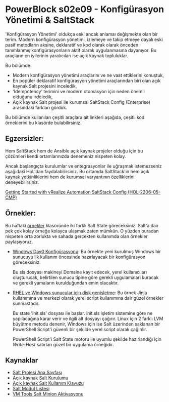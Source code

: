 # PowerBlock s02e09 - Konfigürasyon Yönetimi & SaltStack

'Konfigürasyon Yönetimi' oldukça eski ancak anlamaı değişmekte olan bir terim. Modern konfigürasyon yönetimi, izlemeye ve takip etmeye dayalı eski pasif metodların aksine, deklaratif ve kod olarak olarak önceden tanımlanmış konfigürasyonların aktif olarak uygulanmasına dayanıyor. Bu araçların en iyilerinin yaratıcıları ise açık kaynak topluluklar.

Bu bölümde:
- Modern konfigürasyon yönetimi araçlarını ve ne vaat ettiklerini konuştuk,
- En popüler deklaratif konfigürasyon yönetimi araçlarından biri olan açık kaynak Salt projesini inceledik,
- ‘Idempotency’ terimini ve modern otomasyon için neden önemli olduğunu irdeledik,
- Açık kaynak Salt projesi ile kurumsal SaltStack Config (Enterprise) arasındaki farkları gördük.


Bu bölümde kullanılan çeşitli araçlara ait linkleri aşağıda, çeşitli kod örneklerini bu klasörde bulabilirsiniz.

## Egzersizler:
Hem SaltStack hem de Ansible açık kaynak projeler olduğu için bu çözümleri kendi ortamlarınızda denemeniz nispeten kolay.  
  
Ancak başlangıçta kurulumlar ve entegrasyonlar ile uğraşmak istemezseniz aşağıdaki HoL'dan faydalabilirsiniz. Bu ortamda SaltStack'in hem açık kaynak yetkinliklerini hem de kurumsal varyantının özelliklerini deneyebilirsiniz.  
  
[Getting Started with vRealize Automation SaltStack Config (HOL-2206-05-CMP)](https://pathfinder.vmware.com/v3/activity/vrealize_automation_saltstack_hol)

## Örnekler:
Bu haftaki [örnekler](./Ornekler/) klasöründe iki farklı Salt State göreceksiniz. Salt'a dair pek çok kolay örneğe kolayca ulaşmak zaten mümkün. O yüzden buradan nispeten orta zorlukta ve sahada gerçekten kullanımda olan örnekler paylaşıyoruz.

- [Windows Day0 Konfigürasyonu](./Ornekler/WindowsDay0.sls): Bu örnekte yeni kurulmuş Windows bir sunucuyu ilk kullanım öncesinde hazırlayacak bir konfigürasyon göreceksiniz.  
  
  Bu sls dosyası makineyi Domaine kayıt edecek, yerel kullanıcıları oluşturucak, belirtilen sunucu tipine göre gerekli uygulamaları kuracak ve gerekli yamaların kurulduğundan emin olacaktır.

- [RHEL ve Windows sunucular için disk genişletme](./Ornekler/DiskGenislet/): Bu örnek Jinja kullanımına ve merkezi olarak yerel script kullanımına dair güzel örnekler sunmaktadır.  
    
  Bu state 'init.sls' dosyası ile başlar. init.sls işletim sistemine göre ne yapılacağına karar verir ve ilgili alt dosyayı çağırır. Linux için 2 farklı LVM büyütme metodu denenir, Windows için ise Salt üzerinden saklanan bir PowerShell Script'i güvenli bir şekilde yerel script olarak çağırılır.  
    
  PowerShell Script'i Salt State motoru ile uyumlu şekilde hazırlandığı için *Write-Host* satırları güzel bir uygulama örneğidir.

## Kaynaklar
- [Salt Projesi Ana Sayfası](https://saltproject.io/)
- [Açık kaynak Salt Kurulumu](https://docs.saltproject.io/salt/install-guide/en/latest/)
- [Açık kaynak Salt Kullanım Klavuzu](https://docs.saltproject.io/salt/user-guide/en/latest/topics/overview.html)
- [Salt Modül Listesi](https://docs.saltproject.io/en/latest/py-modindex.html)
- [VM Tools Salt Minion Aktivasyonu](https://docs.vmware.com/en/VMware-Tools/12.1.0/com.vmware.vsphere.vmwaretools.doc/GUID-373CD922-AF80-4B76-B19B-17F83B8B0972.html)